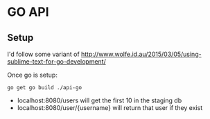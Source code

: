 # GO API

## Setup

I'd follow some variant of http://www.wolfe.id.au/2015/03/05/using-sublime-text-for-go-development/

Once go is setup:

`
go get
go build
./api-go
`

* localhost:8080/users will get the first 10 in the staging db
* localhost:8080/user/{username} will return that user if they exist
